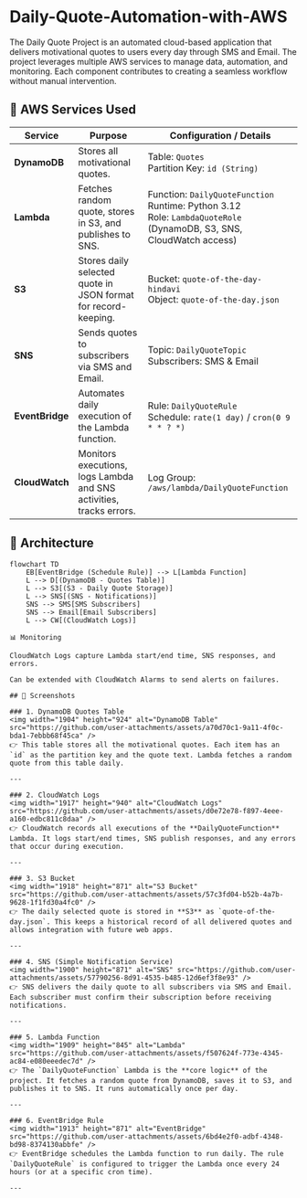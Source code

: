 # Daily-Quote-Automation-with-AWS
The Daily Quote Project is an automated cloud-based application that delivers motivational quotes to users every day through SMS and Email. The project leverages multiple AWS services to manage data, automation, and monitoring. Each component contributes to creating a seamless workflow without manual intervention.
## 🚀 AWS Services Used

| Service         | Purpose                                                                 | Configuration / Details |
|-----------------|-------------------------------------------------------------------------|-------------------------|
| **DynamoDB**    | Stores all motivational quotes.                                         | Table: `Quotes` <br> Partition Key: `id (String)` |
| **Lambda**      | Fetches random quote, stores in S3, and publishes to SNS.              | Function: `DailyQuoteFunction` <br> Runtime: Python 3.12 <br> Role: `LambdaQuoteRole` (DynamoDB, S3, SNS, CloudWatch access) |
| **S3**          | Stores daily selected quote in JSON format for record-keeping.         | Bucket: `quote-of-the-day-hindavi` <br> Object: `quote-of-the-day.json` |
| **SNS**         | Sends quotes to subscribers via SMS and Email.                         | Topic: `DailyQuoteTopic` <br> Subscribers: SMS & Email |
| **EventBridge** | Automates daily execution of the Lambda function.                      | Rule: `DailyQuoteRule` <br> Schedule: `rate(1 day)` / `cron(0 9 * * ? *)` |
| **CloudWatch**  | Monitors executions, logs Lambda and SNS activities, tracks errors.    | Log Group: `/aws/lambda/DailyQuoteFunction` |

## 📌 Architecture  
```mermaid
flowchart TD
    EB[EventBridge (Schedule Rule)] --> L[Lambda Function]
    L --> D[(DynamoDB - Quotes Table)]
    L --> S3[(S3 - Daily Quote Storage)]
    L --> SNS[(SNS - Notifications)]
    SNS --> SMS[SMS Subscribers]
    SNS --> Email[Email Subscribers]
    L --> CW[(CloudWatch Logs)]

📊 Monitoring

CloudWatch Logs capture Lambda start/end time, SNS responses, and errors.

Can be extended with CloudWatch Alarms to send alerts on failures.

## 📸 Screenshots  

### 1. DynamoDB Quotes Table  
<img width="1904" height="924" alt="DynamoDB Table" src="https://github.com/user-attachments/assets/a70d70c1-9a11-4f0c-bda1-7ebbb68f45ca" />  
👉 This table stores all the motivational quotes. Each item has an `id` as the partition key and the quote text. Lambda fetches a random quote from this table daily.  

---

### 2. CloudWatch Logs  
<img width="1917" height="940" alt="CloudWatch Logs" src="https://github.com/user-attachments/assets/d0e72e78-f897-4eee-a160-edbc811c8daa" />  
👉 CloudWatch records all executions of the **DailyQuoteFunction** Lambda. It logs start/end times, SNS publish responses, and any errors that occur during execution.  

---

### 3. S3 Bucket  
<img width="1918" height="871" alt="S3 Bucket" src="https://github.com/user-attachments/assets/57c3fd04-b52b-4a7b-9628-1f1fd30a4fc0" />  
👉 The daily selected quote is stored in **S3** as `quote-of-the-day.json`. This keeps a historical record of all delivered quotes and allows integration with future web apps.  

---

### 4. SNS (Simple Notification Service)  
<img width="1900" height="871" alt="SNS" src="https://github.com/user-attachments/assets/57790256-8d91-4535-b485-12d6ef3f8e93" />  
👉 SNS delivers the daily quote to all subscribers via SMS and Email. Each subscriber must confirm their subscription before receiving notifications.  

---

### 5. Lambda Function  
<img width="1909" height="845" alt="Lambda" src="https://github.com/user-attachments/assets/f507624f-773e-4345-ac84-e080eeedec7d" />  
👉 The `DailyQuoteFunction` Lambda is the **core logic** of the project. It fetches a random quote from DynamoDB, saves it to S3, and publishes it to SNS. It runs automatically once per day.  

---

### 6. EventBridge Rule  
<img width="1913" height="871" alt="EventBridge" src="https://github.com/user-attachments/assets/6bd4e2f0-adbf-4348-bd98-8374130abbfe" />  
👉 EventBridge schedules the Lambda function to run daily. The rule `DailyQuoteRule` is configured to trigger the Lambda once every 24 hours (or at a specific cron time).  

---



